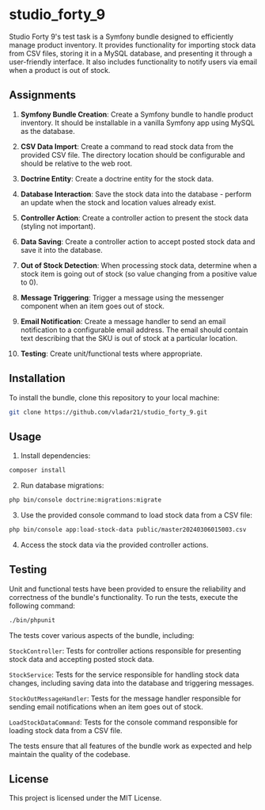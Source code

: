 # studio_forty_9

Studio Forty 9's test task is a Symfony bundle designed to efficiently manage product inventory. It provides functionality for importing stock data from CSV files, storing it in a MySQL database, and presenting it through a user-friendly interface. It also includes functionality to notify users via email when a product is out of stock.

## Assignments

1. **Symfony Bundle Creation**: Create a Symfony bundle to handle product inventory. It should be installable in a vanilla Symfony app using MySQL as the database.

2. **CSV Data Import**: Create a command to read stock data from the provided CSV file. The directory location should be configurable and should be relative to the web root.

3. **Doctrine Entity**: Create a doctrine entity for the stock data.

4. **Database Interaction**: Save the stock data into the database - perform an update when the stock and location values already exist.

5. **Controller Action**: Create a controller action to present the stock data (styling not important).

6. **Data Saving**: Create a controller action to accept posted stock data and save it into the database.

7. **Out of Stock Detection**: When processing stock data, determine when a stock item is going out of stock (so value changing from a positive value to 0).

8. **Message Triggering**: Trigger a message using the messenger component when an item goes out of stock.

9. **Email Notification**: Create a message handler to send an email notification to a configurable email address. The email should contain text describing that the SKU is out of stock at a particular location.

10. **Testing**: Create unit/functional tests where appropriate.

## Installation

To install the bundle, clone this repository to your local machine:

```bash
git clone https://github.com/vladar21/studio_forty_9.git
```

## Usage

1. Install dependencies:
```bash
composer install
```

2. Run database migrations:
```bash
php bin/console doctrine:migrations:migrate
```

3. Use the provided console command to load stock data from a CSV file:
```bash
php bin/console app:load-stock-data public/master20240306015003.csv
```

4. Access the stock data via the provided controller actions.

## Testing

Unit and functional tests have been provided to ensure the reliability and correctness of the bundle's functionality. 
To run the tests, execute the following command:
```bash
./bin/phpunit
```

The tests cover various aspects of the bundle, including:

``StockController``: Tests for controller actions responsible for presenting stock data and accepting posted stock data.

``StockService``: Tests for the service responsible for handling stock data changes, including saving data into the database and triggering messages.

``StockOutMessageHandler``: Tests for the message handler responsible for sending email notifications when an item goes out of stock.

``LoadStockDataCommand``: Tests for the console command responsible for loading stock data from a CSV file.

The tests ensure that all features of the bundle work as expected and help maintain the quality of the codebase.

## License

This project is licensed under the MIT License.